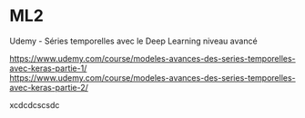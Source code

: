 # ML2
Udemy - Séries temporelles avec le Deep Learning niveau avancé

https://www.udemy.com/course/modeles-avances-des-series-temporelles-avec-keras-partie-1/  
https://www.udemy.com/course/modeles-avances-des-series-temporelles-avec-keras-partie-2/

xcdcdcscsdc
